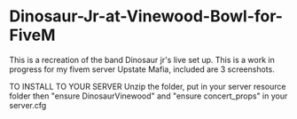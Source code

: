 # Dinosaur-Jr-at-Vinewood-Bowl-for-FiveM
This is a recreation of the band Dinosaur jr's live set up. 
This is a work in progress for my fivem server Upstate Mafia, 
included are 3 screenshots. 

TO INSTALL TO YOUR SERVER
Unzip the folder, put in your server resource folder then "ensure DinosaurVinewood" and "ensure concert_props" in your server.cfg
